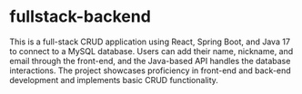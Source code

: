 # fullstack-backend
This is a full-stack CRUD application using React, Spring Boot, and Java 17 to connect to a MySQL database. Users can add their name, nickname, and email through the front-end, and the Java-based API handles the database interactions. The project showcases proficiency in front-end and back-end development and implements basic CRUD functionality.
